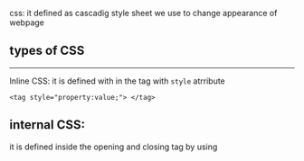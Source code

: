 css: it defined as cascadig style sheet
we use to change appearance of webpage

## types of CSS

---

Inline CSS: it is defined with in the tag with `style` atrribute

```
<tag style="property:value;"> </tag>
```

## internal CSS:

it is defined inside the opening and closing <head> tag by using <style> tag along with help of classes and selectors

**Syntax:**

```
<html>
<head>
    <style>
     selector {
    property: value;
    padding" 23px;
}

    </style>

</head>
</html>
```

## External CSS:

We define these styling in the separate file later on we import it in our html source code using <link> tag with `rel` and `href` attributes full tag <link hfer="PATH_TO_MY_CSS_FILE" rel="stylesheet">

```
syntax: selector {
    property: valuue;
}
```

## cloning  Guideline

- Open terminal in your vs code
- git clone REPOSITORY_URL
- cd project-name
- code .    // to open vs code instance with in newly cloned repository

Now you can finally see all the files from the cloned repository

## task 1 inline css
design the following shapes using inline, internal and external CSS

- steps 1: create a folder called shapes
- step 2: inside that folder create a file called index.html

step 3: inside `index.html` define a tag called <div> then use style attributes to add all the properties needed to have 3 nested shapes like you see them on shared design.

- step 3: create a file called styles

<div style="border:1px solid red;" > white, space for children boxes
     <div>Box 1</div> {curved border, white background, put space between border and text }
     <div>Box 2</div>
     <div>Box 3</div>
<div>
</head>
Today's work is to use external css 
------------------------------------
Design a page which has 
1. dark background and white text
2. page must have logo, and navigation links include home, about us, contact us
     a. logo can be text, or image
     b. no underline below menu links 
     c. links must leave space between them atleast 20px


3. nav menu  section must have underline which has grey color, 1px border
4. Whole page contents must be spaced left-right side with 64px and 0px on top and bottom
5. body contents must be paragraphs with random texts(hint: use type lorem23 in your editor then press enter)

Don't hesitate to ask Any problem 

 
task 4
-------------
- create two files one is aboutus.html and contactus.html
- embed the menu we had from index.html we created yesterday
- link the menu to navigate among our pages we build
- add hover effect on our menus, when user hovers on menu it has to have background of green, and text has to be white

n.b: I explain in few minutes for anyone who is not getting it.
others you can start

tasks       
-----------
- CSS grid
- media query
- animations 
- git&github
- 

## Git Revision
 you can either clone by `git clone github.com/your_name/your_repo.git` or follow guidelines below to associate your git remote repository with your local repository
## Step by step adding remote repository to your local respoistory

 ``` 
 git init  // initialize local repository/ project
 git add .  // stages files to track
 git commit -m "Your commit message goes here"
 git remote add origin your_repository_url  //to associate local with remote repository
 
 git pull origin branch_name //  bringing remote changes to your local repository
 
 git pull origin branch_name --allow-unrelated-histories // incase previous pull didn't work due to th changes which don't know each other
 i.e: at this stage your should see remote changes to your local repository

git push origin branch_name
 
 ```
# Task 6
--------
Design anything you want but consider these CSS positioning technique
sticky, fixed, absolute, relative and static
Remember default CSS positioning on every HTML element is static

hint
----
``` 
selector{
    position: absolute | relative | sticky | fixed | static
}

```

# Animation

``` 
animation-name: my-anim
animation-duration: 2s
animation-iteration-count: 4
animation-delay:3s
animation-timing-function: ease | ease-in | ease-out| ease-in-out

@keyframes my-anim{
    from{
        properties
    },
    to{
        properties:
    }
}
```

transform: translate(-50%, -50%)
transform: scale(2, 0.5)
transform: scaleX(2, 0.5) scaleY(2)

# Resources

 Css animation from [Scrimba](https://www.youtube.com/watch?v=LCEgHntqBps&ab_channel=Scrimba)